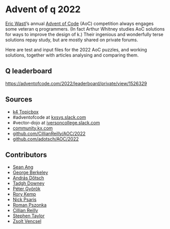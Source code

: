 Advent of q 2022
================

[Eric Wastl](http://was.tl)’s annual [Advent of Code](https://adventofcode.com) (AoC) competition always engages some veteran q programmers. (In fact Arthur Whitney studies AoC solutions for ways to improve the design of k.) Their ingenious and wonderfully terse solutions repay study, but are mostly shared on private forums. 

Here are test and input files for the 2022 AoC puzzles, and working solutions, together with articles analysing and comparing them. 

## Q leaderboard

https://adventofcode.com/2022/leaderboard/private/view/1526329

## Sources

* [k4 Topicbox](https://k4.topicbox.com/groups/k4)
* #adventofcode at [kxsys.slack.com](https://kxsys.slack.com)
* #vector-dojo at [iversoncollege.slack.com](https://iversoncollege.slack.com)
* [community.kx.com](https://community.kx.com)
* [github.com/CillianReilly/AOC/2022](https://github.com/CillianReilly/AOC/tree/master/2022)
* [github.com/adotsch/AOC/2022](https://github.com/adotsch/AOC/tree/master/2022)


## Contributors 

* [Sean Ang](https://github.com/sean185)
* [George Berkeley](gberkeley4@gmail.com)
* [András Dőtsch](https://github.com/adotsch)
* [Tadgh Downey](mailto:tdowney@kx.com)
* [Péter Györök](https://github.com/gyorokpeter)
* [Rory Kemp](mailto:rory.kemp04@gmail.com)
* [Nick Psaris](https://github.com/psaris)
* [Roman Pszonka](mailto:rpszonka@kx.com)
* [Cillian Reilly](mailto:cillian.reilly2@gmail.com)
* [Stephen Taylor](https://github.com/StephenTaylor-Kx)
* [Zsolt Vencsel](msilto:zvenczel@kx.com)